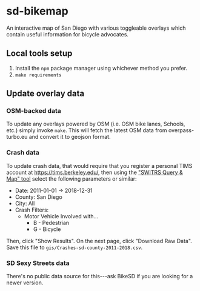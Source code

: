 # sd-bikemap

An interactive map of San Diego with various toggleable overlays which contain
useful information for bicycle advocates.

## Local tools setup

1. Install the `npm` package manager using whichever method you prefer.
2. `make requirements`

## Update overlay data

### OSM-backed data
To update any overlays powered by OSM (i.e. OSM bike lanes, Schools, etc.)
simply invoke `make`.  This will fetch the latest OSM data from
overpass-turbo.eu and convert it to geojson format.

### Crash data

To update crash data, that would require that you register a personal TIMS
account at <https://tims.berkeley.edu/>, then using the ["SWITRS Query & Map"
tool](https://tims.berkeley.edu/tools/query/index.php?clear=true) select the
following parameters or similar:

* Date: 2011-01-01 -> 2018-12-31
* County: San Diego
* City: All
* Crash Filters:
  * Motor Vehicle Involved with...
    * B - Pedestrian
    * G - Bicycle

Then, click "Show Results".  On the next page, click "Download Raw Data".  Save
this file to `gis/Crashes-sd-county-2011-2018.csv`.

### SD Sexy Streets data

There's no public data source for this---ask BikeSD if you are looking for a
newer version.
